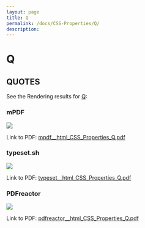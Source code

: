 ```yaml
---
layout: page
title: Q
permalink: /docs/CSS-Properties/Q/
description: 
---
```


# Q



## QUOTES

See the Rendering results for [Q](/html/CSS%20Properties/Q):

### mPDF
![](mpdf__html_CSS_Properties_Q.png) 

Link to PDF: [mpdf__html_CSS_Properties_Q.pdf](mpdf__html_CSS_Properties_Q.pdf)

### typeset.sh
![](typeset__html_CSS_Properties_Q.png) 

Link to PDF: [typeset__html_CSS_Properties_Q.pdf](typeset__html_CSS_Properties_Q.pdf)

### PDFreactor
![](pdfreactor__html_CSS_Properties_Q.png) 

Link to PDF: [pdfreactor__html_CSS_Properties_Q.pdf](pdfreactor__html_CSS_Properties_Q.pdf)


